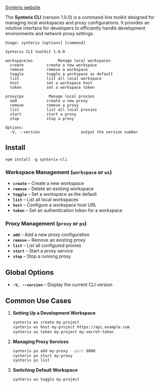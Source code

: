 [Synterix website](https://synterix.cloud)

The **Synterix CLI** (version 1.0.0) is a command-line toolkit designed for managing local workspaces and proxy configurations. It provides an intuitive interface for developers to efficiently handle development environments and network proxy settings.

```aiignore
Usage: synterix [options] [command]

Synterix CLI toolkit 1.0.0

workspace|ws           Manage local workspaces
  create          create a new workspace
  remove          remove a workspace
  toggle          toggle a workspace as default
  list            list all local workspace
  host            set a workspace host
  token           set a workspace token

proxy|px           Manage local proxies
  add             create a new proxy
  remove          remove a proxy
  list            list all local proxies
  start           start a proxy
  stop            stop a proxy

Options:
  -V, --version                  output the version number

```

## Install

```aiignore
npm install -g synterix-cli
```
### Workspace Management (`workspace` or `ws`)

- **`create`** – Create a new workspace
- **`remove`** – Delete an existing workspace
- **`toggle`** – Set a workspace as the default
- **`list`** – List all local workspaces
- **`host`** – Configure a workspace host URL
- **`token`** – Set an authentication token for a workspace

### Proxy Management (`proxy` or `px`)

- **`add`** – Add a new proxy configuration
- **`remove`** – Remove an existing proxy
- **`list`** – List all configured proxies
- **`start`** – Start a proxy service
- **`stop`** – Stop a running proxy

## Global Options

- **`-V, --version`** – Display the current CLI version

## Common Use Cases

1. **Setting Up a Development Workspace**
   ```bash
   synterix ws create my-project  
   synterix ws host my-project https://api.example.com  
   synterix ws token my-project my-secret-token  
   ```  

2. **Managing Proxy Services**
   ```bash
   synterix px add my-proxy --port 8080  
   synterix px start my-proxy  
   synterix px list  
   ```  

3. **Switching Default Workspace**
   ```bash
   synterix ws toggle my-project  
   ```  